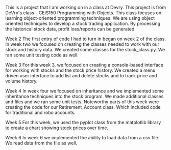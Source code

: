 This is a project that I am working on in a class at Devry. This project is from DeVry's class - CEIS150 Programming with Objects. This class focuses on learning object-oriented programming techniques. We are using object oriented techniques to develop a stock trading application. By processing the historical stock data, profit loss/reports can be generated.

Week 2
The first entry of code I had to turn in began on week 2 of the class. In week two we focused on creating the classes needed to work with our stock and history data. We created some classes for the stock_class.py. We ran some unit testing code as well.

Week 3
For this week 3, we focused on creating a console-based interface for working with stocks and the stock price history. We created a menu driven user interface to add list and delete stocks and to track price and volume history.

Week 4
In week four we focused on inheritance and we implemented some inheritance techniques into the stock program. We made additional classes and files and we ran some unit tests. Noteworthy parts of this week were creating the code for our Retirement_Account class. Which included code for traditional and robo accounts.

Week 5
For this week, we used the pyplot class from the matplotlib library to create a chart showing stock prices over time.

Week 6
In week 6 we implemented the ability to load data from a csv file. We read data from the file as well.